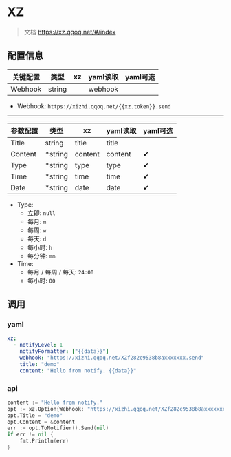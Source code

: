 # XZ

> 文档 https://xz.qqoq.net/#/index

## 配置信息

| 关键配置    | 类型     | xz  | yaml读取  | yaml可选 |
|---------|--------|-----|---------|--------|
| Webhook | string |     | webhook |        |

- Webhook: `https://xizhi.qqoq.net/{{xz.token}}.send`
---

| 参数配置    | 类型      | xz      | yaml读取  | yaml可选 |
|---------|---------|---------|---------|--------|
| Title   | string  | title   | title   |        | 
| Content | *string | content | content | ✔      |
| Type    | *string | type    | type    | ✔      |
| Time    | *string | time    | time    | ✔      | 
| Date    | *string | date    | date    | ✔      |


- Type: 
  - 立即: `null`
  - 每月: `m`
  - 每周: `w`
  - 每天: `d`
  - 每小时: `h`
  - 每分钟: `mm`
- Time: 
  - 每月 / 每周 / 每天: `24:00`
  - 每小时: `00`

## 调用
### yaml

```yaml
xz:
  - notifyLevel: 1
    notifyFormatter: ["{{data}}"]
    webhook: "https://xizhi.qqoq.net/XZf282c9538b8axxxxxxx.send"
    title: "demo"
    content: "Hello from notify. {{data}}"
```

### api

```go
content := "Hello from notify."
opt := xz.Option{Webhook: "https://xizhi.qqoq.net/XZf282c9538b8axxxxxxx.send"}
opt.Title = "demo"
opt.Content = &content
err := opt.ToNotifier().Send(nil)
if err != nil {
    fmt.Println(err)
}
```